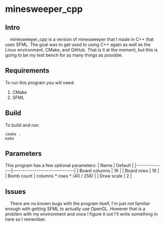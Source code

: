 # minesweeper_cpp
## Intro
&nbsp;&nbsp;&nbsp;&nbsp;minesweeper_cpp is a version of minesweeper that I made in C++ that uses SFML. The goal was to get used to using C++ again as well as the Linux environment, CMake, and GitHub. That is it at the moment, but this is going to be my test bench for as many things as possible.

## Requirements
To run this program you will need:
1. CMake
2. SFML

## Build
To build and run:  

```
cmake .
make
```

## Parameters
This program has a few optional parameters:
| Name          | Default                       |
|---------------|-------------------------------|
| Board columns | 16                            |
| Board rows    | 16                            |
| Bomb count    | columns * rows * (40 / 256)   |
| Draw scale    | 2                             |

## Issues
&nbsp;&nbsp;&nbsp;&nbsp;There are no known bugs with the program itself, I'm just not familiar enough with getting SFML to actually use OpenGL. However that is a problem with my environment and once I figure it out I'll write something in here so I remember.
